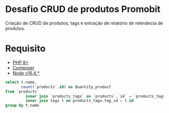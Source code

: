 
# Desafio CRUD de produtos Promobit

Criação de CRUD de produtos, tags e extração de relatório de relevância de produtos.

# Requisito

- [PHP 8+](https://www.php.net/downloads)
- [Composer](https://getcomposer.org/download/)
- [Node v16.4.*](https://nodejs.org/en/)

```SQL
select t.name,
       count(`products`.id) as Quantity_product
from `products`
         inner join `products_tags` on `products`.`id` = `products_tags`.`product_id`
         inner join tags t on products_tags.tag_id = t.id
group by t.name
``` 

